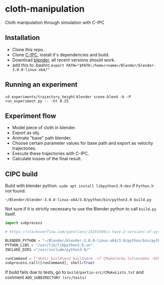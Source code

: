 # cloth-manipulation
Cloth manipulation through simulation with C-IPC

## Installation
* Clone this repo.
* Clone [C-IPC](https://github.com/ipc-sim/Codim-IPC), install it's dependencies and build.
* Download [blender](https://www.blender.org/download/), all recent versions should work.
* add this to .bashrc `export PATH="$PATH:/home/<name>/Blender/blender-3.0.0-linux-x64/"`


## Running an experiment
`cd experiments/trajectory_height`
`blender scene.blend -b -P run_experiment.py -- -ht 0.25`

## Experiment flow
* Model piece of cloth in blender.
* Export as obj.
* Animate "base" path blender.
* Choose certain parameter values for base path and export as velocity trajectories.
* Execute these trajectories with C-IPC.
* Calculate losses of the final result.

## CIPC build
Build with blender python. `sudo apt install libpython3.9-dev` if `Python.h` not found.
```
~/Blender/blender-3.0.0-linux-x64/3.0/python/bin/python3.9 build.py
```
Not sure if it is strictly necessary to use the Blender python to call `build.py` itself.


```python
import subprocess

# https://stackoverflow.com/questions/15291500/i-have-2-versions-of-python-installed-but-cmake-is-using-older-version-how-do

BLENDER_PYTHON = "~/Blender/blender-3.0.0-linux-x64/3.0/python/bin/python3.9"
PYTHON_LIBS = "/usr/lib/libpython3.9.so"
INCLUDE_DIRS ="/usr/include/python3.9/"

runCommand = f'mkdir build\ncd build\nrm -rf CMakeCache.txt\ncmake -DCMAKE_BUILD_TYPE=Release -DPYTHON_EXECUTABLE:FILEPATH={BLENDER_PYTHON} -DPYTHON_LIBRARIES={PYTHON_LIBS} -DPYTHON_INCLUDE_DIRS={INCLUDE_DIRS} ..\nmake -j 15'
subprocess.call([runCommand], shell=True)
```

If build fails due to tests, go to `build/partio-src/CMakeLists.txt` and comment `ADD_SUBDIRECTORY (src/tests)`
